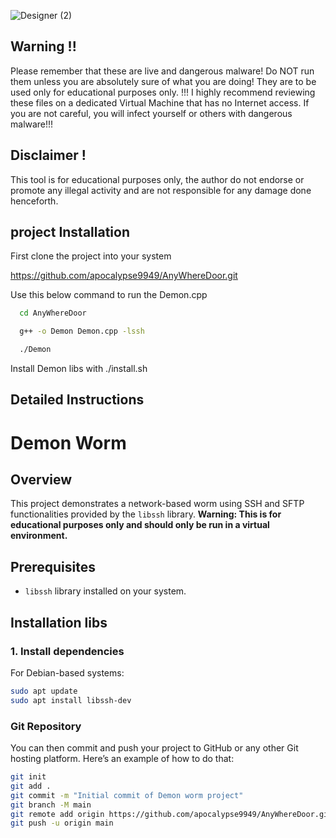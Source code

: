 ![Designer (2)](https://github.com/user-attachments/assets/d642bfd6-d75b-40b3-9757-a21e7f1b47f2)

##  Warning !!
Please remember that these are live and dangerous malware! Do NOT run them unless you are absolutely sure of what you are doing! They are to be used only for educational purposes only. !!!
I highly recommend reviewing these files on a dedicated Virtual Machine that has no Internet access. If you are not careful, you will infect yourself or others with dangerous malware!!!
## Disclaimer !
This tool is for educational purposes only, the author do not endorse or promote any illegal activity and are not responsible for any damage done henceforth.


## project Installation

First clone the project into your system

https://github.com/apocalypse9949/AnyWhereDoor.git



Use this below command to run the Demon.cpp
```bash
  cd AnyWhereDoor

  g++ -o Demon Demon.cpp -lssh

  ./Demon
```
Install Demon libs  with ./install.sh
    
## Detailed Instructions
# Demon Worm

## Overview
This project demonstrates a network-based worm using SSH and SFTP functionalities provided by the `libssh` library. **Warning: This is for educational purposes only and should only be run in a virtual environment.**

## Prerequisites
- `libssh` library installed on your system.

## Installation libs

### 1. Install dependencies
For Debian-based systems:
```bash
sudo apt update
sudo apt install libssh-dev
```


###  **Git Repository**

You can then commit and push your project to GitHub or any other Git hosting platform. Here’s an example of how to do that:

```bash
git init
git add .
git commit -m "Initial commit of Demon worm project"
git branch -M main
git remote add origin https://github.com/apocalypse9949/AnyWhereDoor.git
git push -u origin main
```
